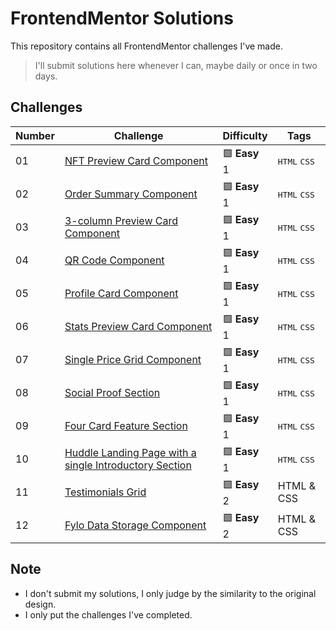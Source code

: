 # FrontendMentor Solutions

This repository contains all FrontendMentor challenges I've made.

> I'll submit solutions here whenever I can, maybe daily or once in two days.

## Challenges

| Number | Challenge | Difficulty | Tags |
| ------ | --------- | ---------- | ---- |
| 01 | [NFT Preview Card Component](nft-preview-card-component) | 🟩 **Easy** 1 | <kbd>HTML</kbd> <kbd>CSS</kbd> |
| 02 | [Order Summary Component](order-summary-component) | 🟩 **Easy** 1 | <kbd>HTML</kbd> <kbd>CSS</kbd> |
| 03 | [3-column Preview Card Component](3-column-preview-card-component) | 🟩 **Easy** 1 | <kbd>HTML</kbd> <kbd>CSS</kbd> |
| 04 | [QR Code Component](qr-code-component) | 🟩 **Easy** 1 | <kbd>HTML</kbd> <kbd>CSS</kbd> |
| 05 | [Profile Card Component](profile-card-component) | 🟩 **Easy** 1 | <kbd>HTML</kbd> <kbd>CSS</kbd> |
| 06 | [Stats Preview Card Component](stats-preview-card-component) | 🟩 **Easy** 1 | <kbd>HTML</kbd> <kbd>CSS</kbd> |
| 07 | [Single Price Grid Component](single-price-grid-component) | 🟩 **Easy** 1 | <kbd>HTML</kbd> <kbd>CSS</kbd> |
| 08 | [Social Proof Section](social-proof-section) | 🟩 **Easy** 1 | <kbd>HTML</kbd> <kbd>CSS</kbd> |
| 09 | [Four Card Feature Section](four-card-feature-section) | 🟩 **Easy** 1 | <kbd>HTML</kbd> <kbd>CSS</kbd> |
| 10 | [Huddle Landing Page with a single Introductory Section](huddle-landing-page-with-a-single-introductory-section) | 🟩 **Easy** 1 | <kbd>HTML</kbd> <kbd>CSS</kbd> |
| 11 | [Testimonials Grid](testimonials-grid) | 🟩 **Easy** 2 | HTML & CSS |
| 12 | [Fylo Data Storage Component](fylo-data-storage-component) | 🟩 **Easy** 2 | HTML & CSS |


## Note
- I don't submit my solutions, I only judge by the similarity to the original design.
- I only put the challenges I've completed.
